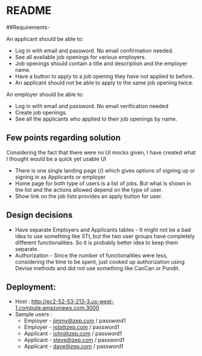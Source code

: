 # README
##Requirements- 

An applicant should be able to:
* Log in with email and password. No email confirmation needed.
* See all available job openings for various employers.
* Job openings should contain a title and description and the employer name.
* Have a button to apply to a job opening they have not applied to before.
* An applicant should not be able to apply to the same job opening twice.

An employer should be able to:
* Log in with email and password. No email verification needed
* Create job openings.
* See all the applicants who applied to their job openings by name.

## Few points regarding solution
Considering the fact that there were no UI mocks given, I have created what I thought would be a quick yet usable UI
- There is one single landing page (/) which gives options of signing up or signing in as Applicants or employer
- Home page for both type of users is a list of jobs. But what is shown in the list and the actions allowed depend on the type of user.
- Show link on the job lists provides an apply button for user.

## Design decisions
- Have separate Employers and Applicants tables - It might not be a bad idea to use something like STI,
but the two user groups have completely different functionalities. So it is probably better idea to keep them separate.
- Authorization - Since the number of functionalities were less, considering the time to be spent, just cooked up authorization using Devise methods and did not use something like CanCan or Pundit.

## Deployment:
* Host : <http://ec2-52-53-213-3.us-west-1.compute.amazonaws.com:3000>
* Sample users : 
    - Employer - jimmy@zep.com / password1
    - Employer - rob@zep.com / password1
    - Applicant - john@zep.com / password1
    - Applicant - steve@zep.com / password1
    - Applicant - dave@zep.com / password1